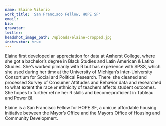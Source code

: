 ```yaml
---
name: Elaine Vilorio
work_title: 'San Francisco Fellow, HOPE SF'
email:
bio:
gravatar:
twitter:
headshot_image_path: /uploads/elaine-cropped.jpg
instructor: true
---
```



Elaine first developed an appreciation for data at Amherst College, where she got a bachelor’s degree in Black Studies and Latin American & Latinx Studies. She’s worked primarily with R but has experience with SPSS, which she used during her time at the University of Michigan’s Inter-University Consortium for Social and Political Research. There, she cleaned and processed Survey of Consumer Attitudes and Behavior data and researched to what extent the race or ethnicity of teachers affects student outcomes. She hopes to further refine her R skills and become proficient in Tableau and Power BI.

Elaine is a San Francisco Fellow for HOPE SF, a unique affordable housing initiative between the Mayor’s Office and the Mayor’s Office of Housing and Community Development.